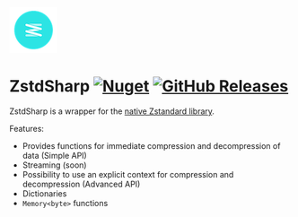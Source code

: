 ![icon](https://raw.githubusercontent.com/Crauzer/ZstdSharp/master/zstd_icon.png)

# ZstdSharp [![Nuget](https://img.shields.io/nuget/dt/ZstdSharp?color=blue&logo=nuget&style=flat-square)](https://www.nuget.org/packages/ZstdSharp/) [![GitHub Releases](https://img.shields.io/github/downloads/Crauzer/ZstdSharp/latest/total?logo=github&style=flat-square)](https://github.com/Crauzer/ZstdSharp/releases)

ZstdSharp is a wrapper for the [native Zstandard library](https://github.com/facebook/zstd).

Features:
* Provides functions for immediate compression and decompression of data (Simple API)
* Streaming (soon)
* Possibility to use an explicit context for compression and decompression (Advanced API)
* Dictionaries
* ```Memory<byte>``` functions
